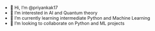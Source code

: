 - 👋 Hi, I’m @priyankak17
- 👀 I’m interested in AI and Quantum theory
- 🌱 I’m currently learning intermediate Python and Machine Learning
- 💞️ I’m looking to collaborate on Python and ML projects


<!---
priyankak17/priyankak17 is a ✨ special ✨ repository because its `README.md` (this file) appears on your GitHub profile.
You can click the Preview link to take a look at your changes.
--->

